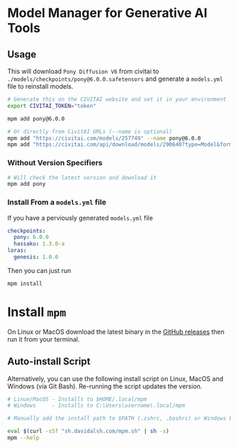 # Model Manager for Generative AI Tools

## Usage

This will download `Pony Diffusion V6` from civitai to `./models/checkpoints/pony@6.0.0.safetensors` and generate a `models.yml` file to reinstall models.

```bash
# Generate this on the CIVITAI website and set it in your environment
export CIVITAI_TOKEN="token"

mpm add pony@6.0.0

# Or directly from CivitAI URLs (--name is optional)
mpm add "https://civitai.com/models/257749" --name pony@6.0.0
mpm add "https://civitai.com/api/download/models/290640?type=Model&format=SafeTensor&size=pruned&fp=fp16" --name pony@6.0.0
```

### Without Version Specifiers

```bash
# Will check the latest version and download it
mpm add pony
```

### Install From a `models.yml` file

If you have a perviously generated `models.yml` file

```yaml
checkpoints:
  pony: 6.0.0
  hassaku: 1.3.0-a
loras:
  genesis: 1.0.0
```

Then you can just run

```bash
mpm install
```

# Install `mpm`

On Linux or MacOS download the latest binary in the [GitHub releases](https://github.com/alshdavid/mpm/releases/latest) then run it from your terminal.

## Auto-install Script

Alternatively, you can use the following install script on Linux, MacOS and Windows (via Git Bash). Re-running the script updates the version.

```bash
# Linux/MacOS - Installs to $HOME/.local/mpm
# Windows     - Installs to C:\Users\username\.local/mpm

# Manually add the install path to $PATH (.zshrc, .bashrc) or Windows Environment Manager

eval $(curl -sSf "sh.davidalsh.com/mpm.sh" | sh -s)
mpm --help
```



